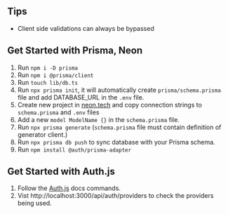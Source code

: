 ## Tips
- Client side validations can always be bypassed

## Get Started with Prisma, Neon
1. Run `npm i -D prisma`
2. Run `npm i @prisma/client`
3. Run `touch lib/db.ts`
4. Run `npx prisma init`, it will automatically create `prisma/schema.prisma` file and add DATABASE_URL in the `.env` file.
5. Create new project in [neon.tech](https://console.neon.tech/app/projects) and copy connection strings to `schema.prisma` and `.env` files
6. Add a new `model ModelName {}` in the `schema.prisma` file.
7. Run `npx prisma generate` (`schema.prisma` file must contain definition of generator client.)
8. Run `npx prisma db push` to sync database with your Prisma schema.
9. Run `npm install @auth/prisma-adapter`


## Get Started with Auth.js
1. Follow the [Auth.js](https://authjs.dev/getting-started/installation) docs commands. 
2. Vist http://localhost:3000/api/auth/providers to check the providers being used.